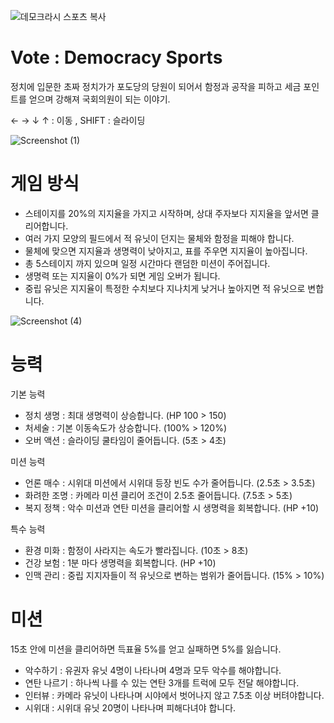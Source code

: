 ![데모크라시 스포츠 복사](https://user-images.githubusercontent.com/37542417/206666497-0033e2b0-c62b-435c-81bd-5e227c780eb1.png)

# Vote : Democracy Sports
정치에 입문한 초짜 정치가가 포도당의 당원이 되어서 함정과 공작을 피하고 세금 포인트를 얻으며 강해져 국회의원이 되는 이야기.

← → ↓ ↑ : 이동 , SHIFT : 슬라이딩

![Screenshot (1)](https://user-images.githubusercontent.com/37542417/206669603-c6e1af57-75f4-4421-85c1-1516554ffbae.png)

# 게임 방식
- 스테이지를 20%의 지지율을 가지고 시작하며, 상대 주자보다 지지율을 앞서면 클리어합니다.
- 여러 가지 모양의 필드에서 적 유닛이 던지는 물체와 함정을 피해야 합니다.
- 물체에 맞으면 지지율과 생명력이 낮아지고, 표를 주우면 지지율이 높아집니다.
- 총 5스테이지 까지 있으며 일정 시간마다 랜덤한 미션이 주어집니다.
- 생명력 또는 지지율이 0%가 되면 게임 오버가 됩니다.
- 중립 유닛은 지지율이 특정한 수치보다 지나치게 낮거나 높아지면 적 유닛으로 변합니다.

![Screenshot (4)](https://user-images.githubusercontent.com/37542417/206669527-7695447a-62f0-45cb-80a1-35fd94338e2d.png)

# 능력
기본 능력
- 정치 생명 : 최대 생명력이 상승합니다. (HP 100 > 150)
- 처세술 : 기본 이동속도가 상승합니다. (100% > 120%)
- 오버 액션 : 슬라이딩 쿨타임이 줄어듭니다. (5초 > 4초)

미션 능력
- 언론 매수 : 시위대 미션에서 시위대 등장 빈도 수가 줄어듭니다. (2.5초 > 3.5초)
- 화려한 조명 : 카메라 미션 클리어 조건이 2.5초 줄어듭니다. (7.5초 > 5초)
- 복지 정책 : 악수 미션과 연탄 미션을 클리어할 시 생명력을 회복합니다. (HP +10) 

특수 능력
- 환경 미화 : 함정이 사라지는 속도가 빨라집니다. (10초 > 8초)
- 건강 보험 : 1분 마다 생명력을 회복합니다. (HP +10)
- 인맥 관리 : 중립 지지자들이 적 유닛으로 변하는 범위가 줄어듭니다. (15% > 10%)



# 미션 
15초 안에 미션을 클리어하면 득표율 5%를 얻고 실패하면 5%를 잃습니다.


- 악수하기 : 유권자 유닛 4명이 나타나며 4명과 모두 악수를 해야합니다.
- 연탄 나르기 : 하나씩 나를 수 있는 연탄 3개를 트럭에 모두 전달 해야합니다.
- 인터뷰 : 카메라 유닛이 나타나며 시야에서 벗어나지 않고 7.5초 이상 버텨야합니다.
- 시위대 : 시위대 유닛 20명이 나타나며 피해다녀야 합니다.
